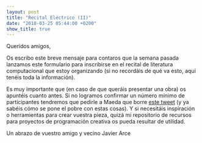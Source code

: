 ```yaml
---
layout: post
title: "Recital Eléctrico (II)"
date: "2018-03-25 05:44:00 +0200"
show_title: true
---
```


Queridos amigos,

Os escribo este breve mensaje para contaros que la semana pasada lanzamos este
formulario para inscribirse en el recital de literatura computacional que estoy
organizando (si no recordáis de qué va esto, aquí tenéis toda la información).

<!-- more -->

Es muy importante que (en caso de que queráis presentar una obra) os apuntéis
cuanto antes. Si no logramos confirmar un número mínimo de participantes
tendremos que pedirle a Maeda que borre [este tweet](https://twitter.com/johnmaeda/status/974264890088198144) (y ya sabéis cómo se pone el
pobre con estas cosas). Y si necesitáis inspiración o
herramientas para crear vuestra pieza, quizá mi repositorio de recursos para
proyectos de programación creativa os pueda resultar de utilidad.

Un abrazo de vuestro amigo y vecino Javier Arce
